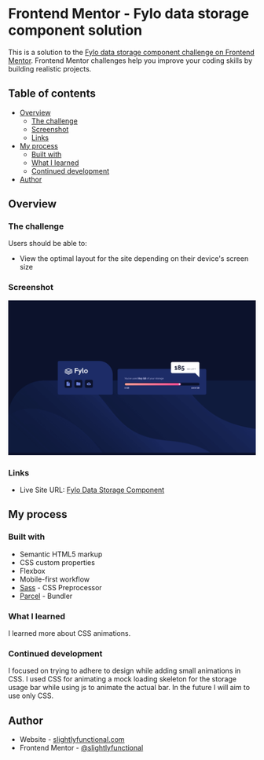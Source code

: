 # Frontend Mentor - Fylo data storage component solution

This is a solution to the [Fylo data storage component challenge on Frontend Mentor](https://www.frontendmentor.io/challenges/fylo-data-storage-component-1dZPRbV5n). Frontend Mentor challenges help you improve your coding skills by building realistic projects. 

## Table of contents

- [Overview](#overview)
  - [The challenge](#the-challenge)
  - [Screenshot](#screenshot)
  - [Links](#links)
- [My process](#my-process)
  - [Built with](#built-with)
  - [What I learned](#what-i-learned)
  - [Continued development](#continued-development)
- [Author](#author)

## Overview

### The challenge

Users should be able to:

- View the optimal layout for the site depending on their device's screen size

### Screenshot

![Screenshot](./screenshot.png)

### Links

- Live Site URL: [Fylo Data Storage Component](https://slightlyfunctional.gitlab.io/fylo-data-storage-component/)

## My process

### Built with

- Semantic HTML5 markup
- CSS custom properties
- Flexbox
- Mobile-first workflow
- [Sass](https://sass-lang.com/) - CSS Preprocessor
- [Parcel](https://parceljs.org/) - Bundler

### What I learned

I learned more about CSS animations.

### Continued development

I focused on trying to adhere to design while adding small animations in CSS. I used CSS for animating a mock loading skeleton for the storage usage bar while using js to animate the actual bar. In the future I will aim to use only CSS.

## Author

- Website - [slightlyfunctional.com](https://slightlyfunctional.com)
- Frontend Mentor - [@slightlyfunctional](https://www.frontendmentor.io/profile/slightlyfunctional)
